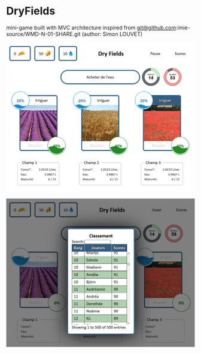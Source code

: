 # DryFields
mini-game built with MVC architecture
inspired from git@github.com:imie-source/WMD-N-01-SHARE.git (author: Simon LOUVET)

![alt tag](https://raw.githubusercontent.com/Sharlaan/DryFields/master/Preview.png)

![alt tag](https://raw.githubusercontent.com/Sharlaan/DryFields/master/Classement.png)


